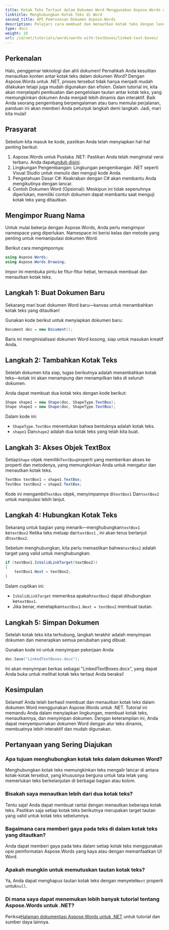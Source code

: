 ```yaml
---
title: Kotak Teks Tertaut dalam Dokumen Word Menggunakan Aspose.Words untuk .NET
linktitle: Menghubungkan Kotak Teks di Word
second_title: API Pemrosesan Dokumen Aspose.Words
description: Pelajari cara membuat dan menautkan kotak teks dengan lancar di dokumen Word dengan Aspose.Words untuk .NET. Ikuti panduan terperinci kami untuk alur konten yang mudah dan hasil yang profesional.
type: docs
weight: 10
url: /id/net/tutorials/words/words-with-textboxes/linked-text-boxes/
---
```

## Perkenalan

Halo, penggemar teknologi dan ahli dokumen! Pernahkah Anda kesulitan menautkan konten antar kotak teks dalam dokumen Word? Dengan Aspose.Words untuk .NET, proses tersebut tidak hanya menjadi mudah dilakukan tetapi juga mudah digunakan dan efisien. Dalam tutorial ini, kita akan menjelajahi pembuatan dan pengelolaan tautan antar kotak teks, yang memungkinkan dokumen Anda menjadi lebih dinamis dan interaktif. Baik Anda seorang pengembang berpengalaman atau baru memulai perjalanan, panduan ini akan memberi Anda petunjuk langkah demi langkah. Jadi, mari kita mulai!

## Prasyarat

Sebelum kita masuk ke kode, pastikan Anda telah menyiapkan hal-hal penting berikut:

1.  Aspose.Words untuk Pustaka .NET: Pastikan Anda telah menginstal versi terbaru. Anda dapat[unduh disini](https://releases.aspose.com/words/net/).
2. Lingkungan Pengembangan: Lingkungan pengembangan .NET seperti Visual Studio untuk menulis dan menguji kode Anda.
3. Pengetahuan Dasar C#: Keakraban dengan C# akan membantu Anda mengikutinya dengan lancar.
4. Contoh Dokumen Word (Opsional): Meskipun ini tidak sepenuhnya diperlukan, memiliki contoh dokumen dapat membantu saat menguji kotak teks yang ditautkan.

## Mengimpor Ruang Nama

Untuk mulai bekerja dengan Aspose.Words, Anda perlu mengimpor namespace yang diperlukan. Namespace ini berisi kelas dan metode yang penting untuk memanipulasi dokumen Word.

Berikut cara mengimpornya:

```csharp
using Aspose.Words;
using Aspose.Words.Drawing;
```

Impor ini membuka pintu ke fitur-fitur hebat, termasuk membuat dan menautkan kotak teks.

## Langkah 1: Buat Dokumen Baru

Sekarang mari buat dokumen Word baru—kanvas untuk menambahkan kotak teks yang ditautkan!

Gunakan kode berikut untuk menyiapkan dokumen baru:

```csharp
Document doc = new Document();
```

Baris ini menginisialisasi dokumen Word kosong, siap untuk masukan kreatif Anda.

## Langkah 2: Tambahkan Kotak Teks

Setelah dokumen kita siap, tugas berikutnya adalah menambahkan kotak teks—kotak ini akan menampung dan menampilkan teks di seluruh dokumen.

Anda dapat membuat dua kotak teks dengan kode berikut:

```csharp
Shape shape1 = new Shape(doc, ShapeType.TextBox);
Shape shape2 = new Shape(doc, ShapeType.TextBox);
```

Dalam kode ini:
- `ShapeType.TextBox` menentukan bahwa bentuknya adalah kotak teks.
- `shape1` Dan`shape2` adalah dua kotak teks yang telah kita buat.

## Langkah 3: Akses Objek TextBox

 Setiap`Shape` objek memiliki`TextBox`properti yang memberikan akses ke properti dan metodenya, yang memungkinkan Anda untuk mengatur dan menautkan kotak teks.

```csharp
TextBox textBox1 = shape1.TextBox;
TextBox textBox2 = shape2.TextBox;
```

 Kode ini mengambil`TextBox` objek, menyimpannya di`textBox1` Dan`textBox2` untuk manipulasi lebih lanjut.

## Langkah 4: Hubungkan Kotak Teks

 Sekarang untuk bagian yang menarik—menghubungkan`textBox1` ke`textBox2` Ketika teks meluap dari`textBox1` , ini akan terus berlanjut di`textBox2`.

 Sebelum menghubungkan, kita perlu memastikan bahwa`textBox2` adalah target yang valid untuk menghubungkan:

```csharp
if (textBox1.IsValidLinkTarget(textBox2))
{
    textBox1.Next = textBox2;
}
```

Dalam cuplikan ini:
- `IsValidLinkTarget` memeriksa apakah`textBox2` dapat dihubungkan ke`textBox1`.
-  Jika benar, menetapkan`textBox1.Next = textBox2` membuat tautan.

## Langkah 5: Simpan Dokumen

Setelah kotak teks kita terhubung, langkah terakhir adalah menyimpan dokumen dan menerapkan semua perubahan yang dibuat.

Gunakan kode ini untuk menyimpan pekerjaan Anda:

```csharp
doc.Save("LinkedTextBoxes.docx");
```

Ini akan menyimpan berkas sebagai "LinkedTextBoxes.docx", yang dapat Anda buka untuk melihat kotak teks tertaut Anda beraksi!

## Kesimpulan

Selamat! Anda telah berhasil membuat dan menautkan kotak teks dalam dokumen Word menggunakan Aspose.Words untuk .NET. Tutorial ini memandu Anda dalam menyiapkan lingkungan, membuat kotak teks, menautkannya, dan menyimpan dokumen. Dengan keterampilan ini, Anda dapat menyempurnakan dokumen Word dengan alur teks dinamis, membuatnya lebih interaktif dan mudah digunakan.

## Pertanyaan yang Sering Diajukan

### Apa tujuan menghubungkan kotak teks dalam dokumen Word?  
Menghubungkan kotak teks memungkinkan teks mengalir lancar di antara kotak-kotak tersebut, yang khususnya berguna untuk tata letak yang memerlukan teks berkelanjutan di berbagai bagian atau kolom.

### Bisakah saya menautkan lebih dari dua kotak teks?  
Tentu saja! Anda dapat membuat rantai dengan menautkan beberapa kotak teks. Pastikan saja setiap kotak teks berikutnya merupakan target tautan yang valid untuk kotak teks sebelumnya.

### Bagaimana cara memberi gaya pada teks di dalam kotak teks yang ditautkan?  
Anda dapat memberi gaya pada teks dalam setiap kotak teks menggunakan opsi pemformatan Aspose.Words yang kaya atau dengan memanfaatkan UI Word.

### Apakah mungkin untuk memutuskan tautan kotak teks?  
 Ya, Anda dapat menghapus tautan kotak teks dengan menyetel`Next` properti untuk`null`.

### Di mana saya dapat menemukan lebih banyak tutorial tentang Aspose.Words untuk .NET?  
 Periksa[Halaman dokumentasi Aspose.Words untuk .NET](https://reference.aspose.com/words/net/) untuk tutorial dan sumber daya lainnya.